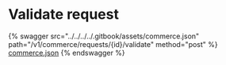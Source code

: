 # Validate request

{% swagger src="../../../../.gitbook/assets/commerce.json" path="/v1/commerce/requests/{id}/validate" method="post" %}
[commerce.json](../../../../.gitbook/assets/commerce.json)
{% endswagger %}
